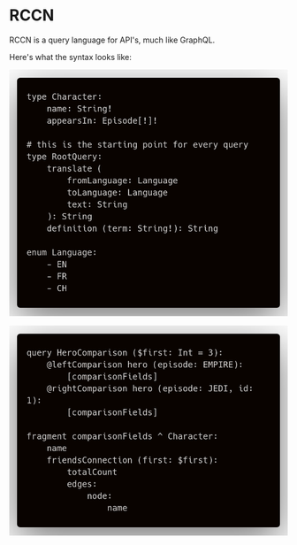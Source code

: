 # RCCN
RCCN is a query language for API's, much like GraphQL.

Here's what the syntax looks like:

![](./img/RCCN_carbon1.png)

![](./img/RCCN_carbon.png)
